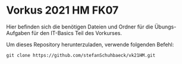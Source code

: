 # Vorkus 2021 HM FK07

Hier befinden sich die benötigen Dateien und Ordner für die Übungs-Aufgaben für den IT-Basics Teil des Vorkurses.

Um dieses Repository herunterzuladen, verwende folgenden Befehl:
```
git clone https://github.com/stefanSchuhbaeck/vk21HM.git
```
